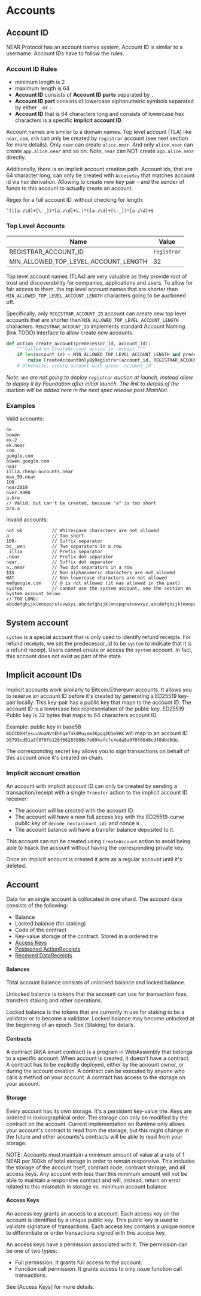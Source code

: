 # Accounts

## Account ID

[account_id]: #account_id

NEAR Protocol has an account names system. Account ID is similar to a username. Account IDs have to follow the rules.

### Account ID Rules

- minimum length is 2
- maximum length is 64
- **Account ID** consists of **Account ID parts** separated by `.`
- **Account ID part** consists of lowercase alphanumeric symbols separated by either `_` or `-`.
- **Account ID** that is 64 characters long and consists of lowercase hex characters is a specific **implicit account ID**.

Account names are similar to a domain names.
Top level account (TLA) like `near`, `com`, `eth` can only be created by `registrar` account (see next section for more details).
Only `near` can create `alice.near`. And only `alice.near` can create `app.alice.near` and so on.
Note, `near` can NOT create `app.alice.near` directly.

Additionally, there is an implicit account creation path. Account ids, that are 64 character long, can only be created with `AccessKey` that matches account id via `hex` derivation. Allowing to create new key pair - and the sender of funds to this account to actually create an account.

Regex for a full account ID, without checking for length:

```regex
^(([a-z\d]+[\-_])*[a-z\d]+\.)*([a-z\d]+[\-_])*[a-z\d]+$
```
### Top Level Accounts

| Name | Value |
| - | - |
| REGISTRAR_ACCOUNT_ID | `registrar` |
| MIN_ALLOWED_TOP_LEVEL_ACCOUNT_LENGTH | 32 |

Top level account names (TLAs) are very valuable as they provide root of trust and discoverability for companies, applications and users.
To allow for fair access to them, the top level account names that are shorter than `MIN_ALLOWED_TOP_LEVEL_ACCOUNT_LENGTH` characters going to be auctioned off.

Specifically, only `REGISTRAR_ACCOUNT_ID` account can create new top level accounts that are shorter than `MIN_ALLOWED_TOP_LEVEL_ACCOUNT_LENGTH` characters. `REGISTRAR_ACCOUNT_ID` implements standard Account Naming (link TODO) interface to allow create new accounts.

```python
def action_create_account(predecessor_id, account_id):
    """Called on CreateAccount action in receipt."""
    if len(account_id) < MIN_ALLOWED_TOP_LEVEL_ACCOUNT_LENGTH and predecessor_id != REGISTRAR_ACCOUNT_ID:
        raise CreateAccountOnlyByRegistrar(account_id, REGISTRAR_ACCOUNT_ID, predecessor_id)
    # Otherwise, create account with given `account_id`.
```

*Note: we are not going to deploy `registrar` auction at launch, instead allow to deploy it by Foundation after initial launch. The link to details of the auction will be added here in the next spec release post MainNet.*

### Examples

Valid accounts:

```
ok
bowen
ek-2
ek.near
com
google.com
bowen.google.com
near
illia.cheap-accounts.near
max_99.near
100
near2019
over.9000
a.bro
// Valid, but can't be created, because "a" is too short
bro.a
```

Invalid accounts:

```
not ok           // Whitespace characters are not allowed
a                // Too short
100-             // Suffix separator
bo__wen          // Two separators in a row
_illia           // Prefix separator
.near            // Prefix dot separator
near.            // Suffix dot separator
a..near          // Two dot separators in a row
$$$              // Non alphanumeric characters are not allowed
WAT              // Non lowercase characters are not allowed
me@google.com    // @ is not allowed (it was allowed in the past)
system           // cannot use the system account, see the section on System account below
// TOO LONG:
abcdefghijklmnopqrstuvwxyz.abcdefghijklmnopqrstuvwxyz.abcdefghijklmnopqrstuvwxyz
```

## System account
`system` is a special account that is only used to identify refund receipts. For refund receipts, we set the predecessor_id to be `system` to indicate that it is a refund receipt. Users cannot create or access the `system` account. In fact, this account does not exist as part of the state. 

## Implicit account IDs

Implicit accounts work similarly to Bitcoin/Ethereum accounts.
It allows you to reserve an account ID before it's created by generating a ED25519 key-pair locally.
This key-pair has a public key that maps to the account ID. The account ID is a lowercase hex representation of the public key.
ED25519 Public key is 32 bytes that maps to 64 characters account ID.

Example: public key in base58 `BGCCDDHfysuuVnaNVtEhhqeT4k9Muyem3Kpgq2U1m9HX` will map to an account ID `98793cd91a3f870fb126f66285808c7e094afcfc4eda8a970f6648cdf0dbd6de`.

The corresponding secret key allows you to sign transactions on behalf of this account once it's created on chain.

### Implicit account creation

An account with implicit account ID can only be created by sending a transaction/receipt with a single `Transfer` action to the implicit account ID receiver:
- The account will be created with the account ID.
- The account will have a new full access key with the ED25519-curve public key of `decode_hex(account_id)` and nonce `0`.
- The account balance will have a transfer balance deposited to it.

This account can not be created using `CreateAccount` action to avoid being able to hijack the account without having the corresponding private key.

Once an implicit account is created it acts as a regular account until it's deleted.

## Account

[account]: #account

Data for an single account is collocated in one shard. The account data consists of the following:

- Balance
- Locked balance (for staking)
- Code of the contract
- Key-value storage of the contract. Stored in a ordered trie
- [Access Keys](AccessKey.md)
- [Postponed ActionReceipts](../RuntimeSpec/Receipts.md#postponed-actionreceipt)
- [Received DataReceipts](../RuntimeSpec/Receipts.md#received-datareceipt)

#### Balances

Total account balance consists of unlocked balance and locked balance.

Unlocked balance is tokens that the account can use for transaction fees, transfers staking and other operations.

Locked balance is the tokens that are currently in use for staking to be a validator or to become a validator.
Locked balance may become unlocked at the beginning of an epoch. See [Staking] for details.

#### Contracts

A contract (AKA smart contract) is a program in WebAssembly that belongs to a specific account.
When account is created, it doesn't have a contract.
A contract has to be explicitly deployed, either by the account owner, or during the account creation.
A contract can be executed by anyone who calls a method on your account. A contract has access to the storage on your account.

#### Storage

Every account has its own storage. It's a persistent key-value trie. Keys are ordered in lexicographical order.
The storage can only be modified by the contract on the account.
Current implementation on Runtime only allows your account's contract to read from the storage, but this might change in the future and other accounts's contracts will be able to read from your storage.

NOTE: Accounts must maintain a minimum amount of value at a rate of 1 NEAR per 100kb of total storage in order to remain responsive. This includes the storage of the account itself, contract code, contract storage, and all access keys. Any account with less than this minimum amount will not be able to maintain a responsive contract and will, instead, return an error related to this mismatch in storage vs. minimum account balance.

#### Access Keys

An access key grants an access to a account. Each access key on the account is identified by a unique public key.
This public key is used to validate signature of transactions.
Each access key contains a unique nonce to differentiate or order transactions signed with this access key.

An access keys have a permission associated with it. The permission can be one of two types:

- Full permission. It grants full access to the account.
- Function call permission. It grants access to only issue function call transactions.

See [Access Keys] for more details.
